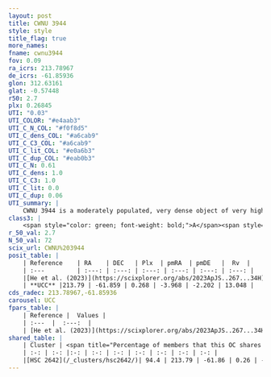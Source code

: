 ```yaml
---
layout: post
title: CWNU 3944
style: style
title_flag: true
more_names: 
fname: cwnu3944
fov: 0.09
ra_icrs: 213.78967
de_icrs: -61.85936
glon: 312.63161
glat: -0.57448
r50: 2.7
plx: 0.26845
UTI: "0.03"
UTI_COLOR: "#e4aab3"
UTI_C_N_COL: "#f0f8d5"
UTI_C_dens_COL: "#a6cab9"
UTI_C_C3_COL: "#a6cab9"
UTI_C_lit_COL: "#e0a6b3"
UTI_C_dup_COL: "#eab0b3"
UTI_C_N: 0.61
UTI_C_dens: 1.0
UTI_C_C3: 1.0
UTI_C_lit: 0.0
UTI_C_dup: 0.06
UTI_summary: |
    CWNU 3944 is a moderately populated, very dense object of very high C3 quality. It was recently reported in the literature.<br><br><span style="color: #99180f; font-weight: bold;">Warning: </span>This is very likely a duplicate object, which shares a large percentage of members with at least one previously reported entry.
class3: |
    <span style="color: green; font-weight: bold;">A</span><span style="color: green; font-weight: bold;">A</span>
r_50_val: 2.7
N_50_val: 72
scix_url: CWNU%203944
posit_table: |
    | Reference    | RA    | DEC   | Plx  | pmRA  | pmDE   |  Rv  |
    | :---         | :---: | :---: | :---: | :---: | :---: | :---: |
    |[He et al. (2023)](https://scixplorer.org/abs/2023ApJS..267...34H) | 213.783 | -61.862 | 0.274 | -3.989 | -2.205 | 13.05 |
    | **UCC** |213.79 | -61.859 | 0.268 | -3.968 | -2.202 | 13.048 | 
cds_radec: 213.78967,-61.85936
carousel: UCC
fpars_table: |
    | Reference |  Values |
    | :---  |  :---:  |
    | [He et al. (2023)](https://scixplorer.org/abs/2023ApJS..267...34H) | `A0=7.4, m-M=13.05, logA=7.2` |
shared_table: |
    | Cluster | <span title="Percentage of members that this OC shares with the ones listed">%</span>   | RA   | DEC   | Plx   | pmRA  | pmDE  | Rv | UTI |
    | :-: | :-: |:-: | :-: | :-: | :-: | :-: | :-: | :-: |
    |[HSC 2642](/_clusters/hsc2642/)| 94.4 | 213.79 | -61.86 | 0.26 | -3.98 | -2.2 | 13.05 |0.62 |
---
```


